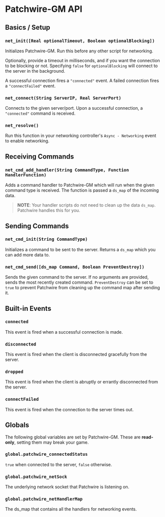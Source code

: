# Patchwire-GM API

## Basics / Setup

### `net_init([Real optionalTimeout, Boolean optionalBlocking])`

Initializes Patchwire-GM. Run this before any other script for networking.

Optionally, provide a timeout in milliseconds, and if you want the connection to be blocking or not. Specifying `false` for `optionalBlocking` will connect to the server in the background.

A successful connection fires a `"connected"` event. A failed connection fires a `"connectFailed"` event.

### `net_connect(String ServerIP, Real ServerPort)`

Connects to the given server/port. Upon a successful connection, a `"connected"` command is received.

### `net_resolve()`

Run this function in your networking controller's `Async - Networking` event to enable networking.

## Receiving Commands

### `net_cmd_add_handler(String CommandType, Function HandlerFunction)`

Adds a command handler to Patchwire-GM which will run when the given command type is received. The function is passed a `ds_map` of the incoming data.

> **NOTE**: Your handler scripts do not need to clean up the data `ds_map`. Patchwire handles this for you.

## Sending Commands

### `net_cmd_init(String CommandType)`

Initializes a command to be sent to the server. Returns a `ds_map` which you can add more data to.

### `net_cmd_send([ds_map Command, Boolean PreventDestroy])`

Sends the given command to the server. If no arguments are provided, sends the most recently created command. `PreventDestroy` can be set to `true` to prevent Patchwire from cleaning up the command map after sending it.

## Built-in Events

### `connected`

This event is fired when a successful connection is made.

### `disconnected`

This event is fired when the client is disconnected gracefully from the server.

### `dropped`

This event is fired when the client is abruptly or errantly disconnected from the server.

### `connectFailed`

This event is fired when the connection to the server times out.

## Globals

The following global variables are set by Patchwire-GM. These are **read-only**, setting them may break your game.

### `global.patchwire_connectedStatus`

`true` when connected to the server, `false` otherwise.

### `global.patchwire_netSock`

The underlying network socket that Patchwire is listening on.

### `global.patchwire_netHandlerMap`

The ds_map that contains all the handlers for networking events.
